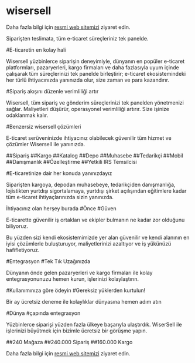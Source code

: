 # wisersell   

Daha fazla bilgi için [resmi web sitemizi](https://wisersell.com) ziyaret edin.


Siparişten teslimata, tüm e-ticaret süreçleriniz tek panelde.

#E-ticaretin en kolay hali

Wisersell yüzbinlerce siparişin deneyimiyle, dünyanın en popüler e-ticaret platformları, pazaryerleri, kargo firmaları ve daha fazlasıyla uyum içinde çalışarak tüm süreçlerinizi tek panelde birleştirir; e-ticaret ekosistemindeki her türlü ihtiyacınızda yanınızda olur, size zaman ve para kazandırır.

#Sipariş akışını düzenle verimliliği artır

Wisersell, tüm sipariş ve gönderim süreçlerinizi tek panelden yönetmenizi sağlar. Maliyetleri düşürür, operasyonel verimliliği artırır. Size işinize odaklanmak kalır.

#Benzersiz wisersell çözümleri

E-ticaret serüveninizde ihtiyacınız olabilecek güvenilir tüm hizmet ve çözümler Wisersell ile yanınızda.

##Sipariş
##Kargo
##Katalog
##Depo
##Muhasebe
##Tedarikçi
##Mobil
##Danışmanlık
##Özelleştirme
##Yetkili IRS Temsilcisi

#E-ticaretinize dair her konuda yanınızdayız

Siparişten kargoya, depodan muhasebeye, tedarikçiden danışmanlığa, lojistikten yurtdışı sigortalamaya, yurtdışı şirket açılışından eğitimlere kadar tüm e-ticaret ihtiyaçlarınızda sizin yanınızda.

İhtiyacınız olan herşey burada
#Önce
#Güven

E-ticarette güvenilir iş ortakları ve ekipler bulmanın ne kadar zor olduğunu biliyoruz.

Bu yüzden sizi kendi ekosistemimizde yer alan güvenilir ve kendi alanının en iyisi çözümlerle buluşturuyor, maliyetlerinizi azaltıyor ve iş yükünüzü hafifletiyoruz.

#Entegrasyon
#Tek Tık Uzağınızda

Dünyanın önde gelen pazaryerleri ve kargo firmaları ile kolay entegrasyonunuzu hemen kurun, işlerinizi kolaylaştırın.

#Kullanımınıza göre ödeyin
#Gereksiz yüklerden kurtulun!

Bir ay ücretsiz deneme ile kolaylıklar dünyasına hemen adım atın

#Dünya
#çapında entegrasyon

Yüzbinlerce siparişi yüzden fazla ülkeye başarıyla ulaştırdık. WiserSell ile işlerinizi büyütmek için bizimle ücretsiz bir görüşme yapın.

##240 Mağaza
##240.000 Sipariş
##160.000 Kargo


Daha fazla bilgi için [resmi web sitemizi](https://wisersell.com) ziyaret edin.

